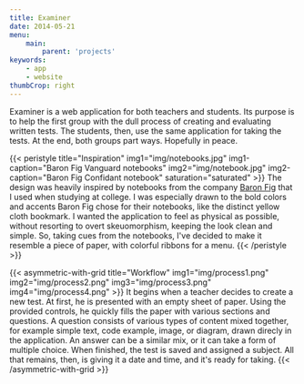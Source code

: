 ```yaml
---
title: Examiner
date: 2014-05-21
menu:
    main:
        parent: 'projects'
keywords:
    - app
    - website
thumbCrop: right
---
```


Examiner is a web application for both teachers and students. Its purpose is to help the first group with the dull process of creating and evaluating written tests. The students, then, use the same application for taking the tests. At the end, both groups part ways. Hopefully in peace.

<!--more-->

{{< peristyle title="Inspiration" img1="img/notebooks.jpg" img1-caption="Baron Fig Vanguard notebooks" img2="img/notebook.jpg" img2-caption="Baron Fig Confidant notebook" saturation="saturated" >}}
The design was heavily inspired by notebooks from the company [Baron Fig](https://www.baronfig.com/) that I used when studying at college. I was especially drawn to the bold colors and accents Baron Fig chose for their notebooks, like the distinct yellow cloth bookmark. I wanted the application to feel as physical as possible, without resorting to overt skeuomorphism, keeping the look clean and simple. So, taking cues from the notebooks, I've decided to make it resemble a piece of paper, with colorful ribbons for a menu.
{{< /peristyle >}}

{{< asymmetric-with-grid title="Workflow" img1="img/process1.png" img2="img/process2.png" img3="img/process3.png" img4="img/process4.png" >}}
It begins when a teacher decides to create a new test. At first, he is presented with an empty sheet of paper. Using the provided controls, he quickly fills the paper with various sections and questions. A question consists of various types of content mixed together, for example simple text, code example, image, or diagram, drawn direcly in the application. An answer can be a similar mix, or it can take a form of multiple choice. When finished, the test is saved and assigned a subject. All that remains, then, is giving it a date and time, and it's ready for taking.
{{< /asymmetric-with-grid >}}



